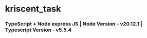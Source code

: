 # kriscent_task

### TypeScript + Node express JS | Node Version - v20.12.1 | Typescript Version - v5.5.4


